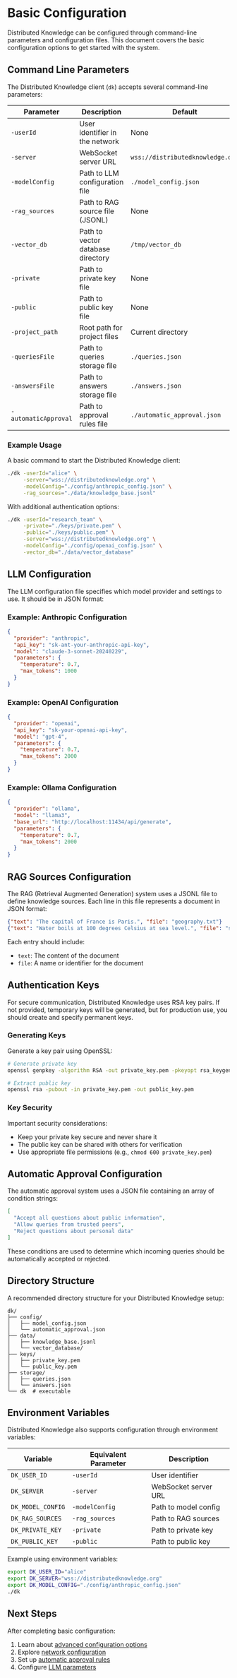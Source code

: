 # Basic Configuration

Distributed Knowledge can be configured through command-line parameters and configuration files. This document covers the basic configuration options to get started with the system.

## Command Line Parameters

The Distributed Knowledge client (`dk`) accepts several command-line parameters:

| Parameter | Description | Default | Required |
|-----------|-------------|---------|----------|
| `-userId` | User identifier in the network | None | Yes |
| `-server` | WebSocket server URL | `wss://distributedknowledge.org` | Yes |
| `-modelConfig` | Path to LLM configuration file | `./model_config.json` | Yes |
| `-rag_sources` | Path to RAG source file (JSONL) | None | No |
| `-vector_db` | Path to vector database directory | `/tmp/vector_db` | No |
| `-private` | Path to private key file | None | No |
| `-public` | Path to public key file | None | No |
| `-project_path` | Root path for project files | Current directory | No |
| `-queriesFile` | Path to queries storage file | `./queries.json` | No |
| `-answersFile` | Path to answers storage file | `./answers.json` | No |
| `-automaticApproval` | Path to approval rules file | `./automatic_approval.json` | No |

### Example Usage

A basic command to start the Distributed Knowledge client:

```bash
./dk -userId="alice" \
     -server="wss://distributedknowledge.org" \
     -modelConfig="./config/anthropic_config.json" \
     -rag_sources="./data/knowledge_base.jsonl"
```

With additional authentication options:

```bash
./dk -userId="research_team" \
     -private="./keys/private.pem" \
     -public="./keys/public.pem" \
     -server="wss://distributedknowledge.org" \
     -modelConfig="./config/openai_config.json" \
     -vector_db="./data/vector_database"
```

## LLM Configuration

The LLM configuration file specifies which model provider and settings to use. It should be in JSON format:

### Example: Anthropic Configuration

```json
{
  "provider": "anthropic",
  "api_key": "sk-ant-your-anthropic-api-key",
  "model": "claude-3-sonnet-20240229",
  "parameters": {
    "temperature": 0.7,
    "max_tokens": 1000
  }
}
```

### Example: OpenAI Configuration

```json
{
  "provider": "openai",
  "api_key": "sk-your-openai-api-key",
  "model": "gpt-4",
  "parameters": {
    "temperature": 0.7,
    "max_tokens": 2000
  }
}
```

### Example: Ollama Configuration

```json
{
  "provider": "ollama",
  "model": "llama3",
  "base_url": "http://localhost:11434/api/generate",
  "parameters": {
    "temperature": 0.7,
    "max_tokens": 2000
  }
}
```

## RAG Sources Configuration

The RAG (Retrieval Augmented Generation) system uses a JSONL file to define knowledge sources. Each line in this file represents a document in JSON format:

```json
{"text": "The capital of France is Paris.", "file": "geography.txt"}
{"text": "Water boils at 100 degrees Celsius at sea level.", "file": "science.txt"}
```

Each entry should include:

- `text`: The content of the document
- `file`: A name or identifier for the document

## Authentication Keys

For secure communication, Distributed Knowledge uses RSA key pairs. If not provided, temporary keys will be generated, but for production use, you should create and specify permanent keys.

### Generating Keys

Generate a key pair using OpenSSL:

```bash
# Generate private key
openssl genpkey -algorithm RSA -out private_key.pem -pkeyopt rsa_keygen_bits:2048

# Extract public key
openssl rsa -pubout -in private_key.pem -out public_key.pem
```

### Key Security

Important security considerations:

- Keep your private key secure and never share it
- The public key can be shared with others for verification
- Use appropriate file permissions (e.g., `chmod 600 private_key.pem`)

## Automatic Approval Configuration

The automatic approval system uses a JSON file containing an array of condition strings:

```json
[
  "Accept all questions about public information",
  "Allow queries from trusted peers",
  "Reject questions about personal data"
]
```

These conditions are used to determine which incoming queries should be automatically accepted or rejected.

## Directory Structure

A recommended directory structure for your Distributed Knowledge setup:

```
dk/
├── config/
│   ├── model_config.json
│   └── automatic_approval.json
├── data/
│   ├── knowledge_base.jsonl
│   └── vector_database/
├── keys/
│   ├── private_key.pem
│   └── public_key.pem
├── storage/
│   ├── queries.json
│   └── answers.json
└── dk  # executable
```

## Environment Variables

Distributed Knowledge also supports configuration through environment variables:

| Variable | Equivalent Parameter | Description |
|----------|---------------------|-------------|
| `DK_USER_ID` | `-userId` | User identifier |
| `DK_SERVER` | `-server` | WebSocket server URL |
| `DK_MODEL_CONFIG` | `-modelConfig` | Path to model config |
| `DK_RAG_SOURCES` | `-rag_sources` | Path to RAG sources |
| `DK_PRIVATE_KEY` | `-private` | Path to private key |
| `DK_PUBLIC_KEY` | `-public` | Path to public key |

Example using environment variables:

```bash
export DK_USER_ID="alice"
export DK_SERVER="wss://distributedknowledge.org"
export DK_MODEL_CONFIG="./config/anthropic_config.json"
./dk
```

## Next Steps

After completing basic configuration:

1. Learn about [advanced configuration options](advanced.md)
2. Explore [network configuration](network.md)
3. Set up [automatic approval rules](approval_system.md)
4. Configure [LLM parameters](llm_parameters.md)
